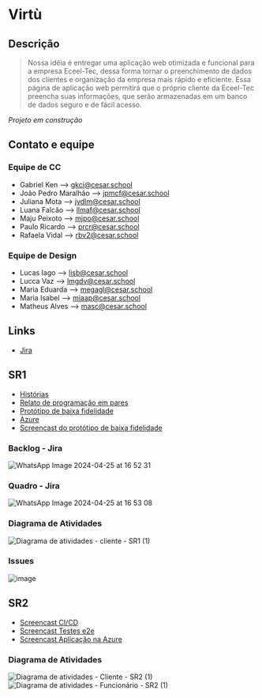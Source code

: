 
# Virtù #

## Descrição
>Nossa idéia é entregar uma aplicação web otimizada e funcional para a empresa Eceel-Tec, dessa forma tornar o preenchimento de dados dos clientes e organização da empresa mais rápido e eficiente. Essa página de aplicação web permitirá que o próprio cliente da Eceel-Tec preencha suas informações, que serão armazenadas em um banco de dados seguro e de fácil acesso.

*Projeto em construção*

## Contato e equipe

### Equipe de CC
* Gabriel Ken --> gkci@cesar.school
* João Pedro Maralhão --> jpmcf@cesar.school
* Juliana Mota --> jvdlm@cesar.school
* Luana Falcão --> llmaf@cesar.school
* Maju Peixoto --> mjpo@cesar.school
* Paulo Ricardo --> prcr@cesar.school
* Rafaela Vidal --> rbv2@cesar.school

### Equipe de Design 
* Lucas Iago --> lisb@cesar.school
* Lucca Vaz --> lmgdv@cesar.school
* Maria Eduarda --> megagl@cesar.school
* Maria Isabel --> miaap@cesar.school
* Matheus Alves --> masc@cesar.school

## Links

- [Jira](https://cesar-team-js3yxxb6.atlassian.net/jira/software/projects/KAN/boards/1)
  

## SR1
  
- [Histórias](https://drive.google.com/drive/folders/12Modz1yczDOfG8SjGML6RIbQjwDkxM0i?usp=sharing)
- [Relato de programação em pares](https://docs.google.com/document/d/1aClDI74VvrUdzjil-syrFw4i6dOA9TfyOZ6haFZ-5O0/edit)
- [Protótipo de baixa fidelidade](https://drive.google.com/drive/folders/1yDUq-M4q6PSr9e3Axv-ywMGPRb3DATYG?usp=sharing)
- [Azure](https://virtu.azurewebsites.net)
- [Screencast do protótipo de baixa fidelidade](https://drive.google.com/file/d/1HnN_Oqo06EWkbpRY6VPh2yWtr91rUTlf/view?usp=sharing)

### Backlog - Jira
   ![WhatsApp Image 2024-04-25 at 16 52 31](https://github.com/majupeixoto/vitu_projeto/assets/142419595/5148184b-3b68-45cc-af1e-e6b1727611d5)

### Quadro - Jira
   ![WhatsApp Image 2024-04-25 at 16 53 08](https://github.com/majupeixoto/vitu_projeto/assets/142419595/2658136f-a877-429a-8282-fe4c25a5b3ad)

### Diagrama de Atividades
  ![Diagrama de atividades - cliente - SR1 (1)](https://github.com/majupeixoto/vitu_projeto/assets/142419595/dc1780b3-697f-45f9-a594-f60fe60bbabb)

### Issues
![image](https://github.com/lua-mf/vitu_projeto/assets/143026488/eca7a77f-4f8f-4756-8df0-6b32252b1400)


## SR2
- [Screencast CI/CD](https://drive.google.com/file/d/1Iv68W1G6tXZrKeObWgXfCl0jyTahNd7k/view?usp=sharing)
- [Screencast Testes e2e](https://drive.google.com/file/d/1xAtLwCp2C3lCi9SpzNvpPqvYSoXN3ZWH/view?usp=sharing)
- [Screencast Aplicação na Azure](https://drive.google.com/file/d/11BH4_6Ge_pd2R-G9TS_k3OcPk_0Dix_d/view?usp=sharing)

### Diagrama de Atividades
  ![Diagrama de atividades - Cliente - SR2 (1)](https://drive.google.com/file/d/1r5uhL5nP472WcOnqI7yoSHmrjslu_MVK/view?usp=drive_link)  
  ![Diagrama de atividades - Funcionário - SR2 (1)](https://drive.google.com/file/d/1-mKLLOzhyYLTBWsHZX-DLUCzSEgNkt5M/view?usp=drive_link)
  
